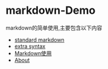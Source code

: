 # markdown-Demo
markdown的简单使用,主要包含以下内容
  
* [standard markdown](./standard_markdown)
* [extra syntax](./extra_syntax)
* [Markdown使用](./markdownDemo.md)  
* [About](./About.md)
